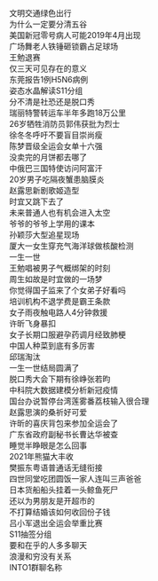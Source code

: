 文明交通绿色出行  
为什么一定要分清五谷  
美国新冠零号病人可能2019年4月出现  
广场舞老人铁锤砸锁霸占足球场  
王勉退赛  
仅三天可见存在的意义  
东莞报告1例H5N6病例  
姿态水晶解读S11分组  
分不清是社恐还是脱口秀  
瑞丽特警转运车半年多跑18万公里  
26岁牺牲消防员郭伟获批为烈士  
徐冬冬呼吁不要盲目崇尚瘦  
陈梦晋级全运会女单十六强  
没卖完的月饼都去哪了  
中俄巴三国特使访问阿富汗  
20岁男子吃隔夜蟹患脑膜炎  
赵露思新剧歌姬造型  
时宜又跳下去了  
未来普通人也有机会进入太空  
爷爷的爷爷上学用的课本  
孙颖莎大型追星现场  
厦大一女生穿充气海洋球做核酸检测  
一生一世  
王勉唱被男子气概绑架的时刻  
周生如故是时宜做的一场梦  
你觉得国子监来了个女弟子好看吗  
培训机构不退学费是霸王条款  
女子雨夜触电路人4分钟救援  
许昕飞身暴扣  
女子长期口服避孕药调月经致肺梗  
中国人种菜到底有多厉害  
邱瑞淘汰  
一生一世结局圆满了  
脱口秀大会下期有徐峥张若昀  
中科院大数据建模分析新冠疫情  
国台办说暂停台湾莲雾番荔枝输入很合理  
赵露思演的桑祈好可爱  
许昕的喜庆背包来参加全运会了  
广东省政府副秘书长曹达华被查  
睡觉半睁眼是怎么回事  
2021年熊猫大丰收  
樊振东粤语普通话无缝衔接  
四世同堂吃团圆饭一家人连叫三声爸爸  
日本货船船头挂着一头鲸鱼死尸  
还以为男朋友是开超市的  
不打算结婚该如何收回份子钱  
吕小军退出全运会举重比赛  
S11抽签分组  
要和在乎的人多多聊天  
浪漫和穷没有关系  
INTO1群聊名称  
